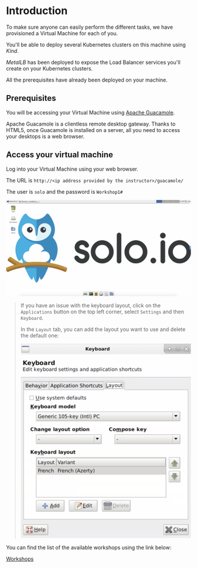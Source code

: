 # Introduction

To make sure anyone can easily perform the different tasks, we have provisioned a Virtual Machine for each of you.

You'll be able to deploy several Kubernetes clusters on this machine using _Kind_.

_MetalLB_ has been deployed to expose the Load Balancer services you'll create on your Kubernetes clusters.

All the prerequisites have already been deployed on your machine.

## Prerequisites

You will be accessing your Virtual Machine using [Apache Guacamole](https://guacamole.apache.org/).

Apache Guacamole is a clientless remote desktop gateway. Thanks to HTML5, once Guacamole is installed on a server, all you need to access your desktops is a web browser.

## Access your virtual machine

Log into your Virtual Machine using your web browser.

The URL is `http://<ip address provided by the instructor>/guacamole/`

The user is `solo` and the password is `Workshop1#`

![Desktop](.gitbook/assets/desktop.png)

> If you have an issue with the keyboard layout, click on the `Applications` button on the top left corner, select `Settings` and then `Keyboard`.
>
> In the `Layout` tab, you can add the layout you want to use and delete the default one:
>
> ![keyboard](.gitbook/assets/keyboard.png)

You can find the list of the available workshops using the link below:

[Workshops](https://github.com/solo-io/workshops/tree/94368f7857d805dfa2475c30b259997dedcd8de9/WORKSHOPS.md)

